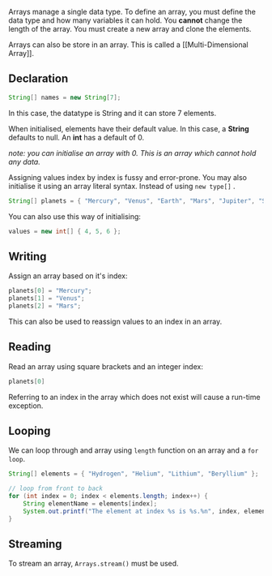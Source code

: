 Arrays manage a single data type. To define an array, you must define the data type and how many variables it can hold. You **cannot**  change the length of the array. You must create a new array and clone the elements.

Arrays can also be store in an array. This is called a [[Multi-Dimensional Array]].
## Declaration
```java
String[] names = new String[7];
```

In this case, the datatype is String and it can store 7 elements.

When initialised,  elements have their default value. In this case, a **String** defaults to null. An **int** has a default of 0.

_note: you can initialise an array with 0. This is an array which cannot hold any data._

Assigning values index by index is fussy and error-prone.  You may also initialise it using an array literal syntax. Instead of using `new type[]` .

```java
String[] planets = { "Mercury", "Venus", "Earth", "Mars", "Jupiter", "Saturn", "Uranus", "Neptune" };
```

You can also use this way of initialising:
```java
values = new int[] { 4, 5, 6 };
```

## Writing
Assign an array based on it's index: 
```java
planets[0] = "Mercury";
planets[1] = "Venus";
planets[2] = "Mars";
```
This can also be used to reassign values to an index in an array.
## Reading
Read an array using square brackets and an integer index:
```java
planets[0]
```

Referring to an index in the array which does not exist will cause a run-time exception.

## Looping
We can loop through and array using `length` function on an array and a `for loop`.

```java
String[] elements = { "Hydrogen", "Helium", "Lithium", "Beryllium" };

// loop from front to back
for (int index = 0; index < elements.length; index++) {
    String elementName = elements[index];
    System.out.printf("The element at index %s is %s.%n", index, elementName);
}
```

## Streaming
To stream an array, `Arrays.stream()` must be used.